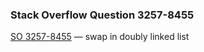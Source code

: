 ### Stack Overflow Question 3257-8455

[SO 3257-8455](https://stackoverflow.com/q/32578455) &mdash;
swap in doubly linked list

